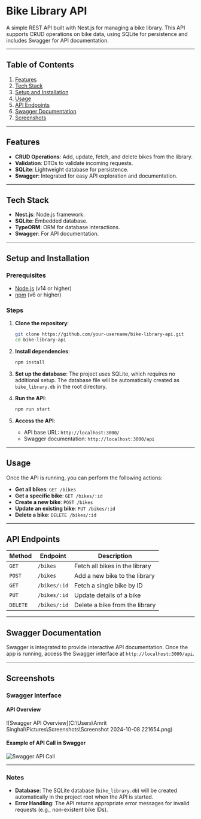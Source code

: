 
# Bike Library API

A simple REST API built with Nest.js for managing a bike library. This API supports CRUD operations on bike data, using SQLite for persistence and includes Swagger for API documentation.

---

## Table of Contents
1. [Features](#features)
2. [Tech Stack](#tech-stack)
3. [Setup and Installation](#setup-and-installation)
4. [Usage](#usage)
5. [API Endpoints](#api-endpoints)
6. [Swagger Documentation](#swagger-documentation)
7. [Screenshots](#screenshots)

---

## Features

- **CRUD Operations**: Add, update, fetch, and delete bikes from the library.
- **Validation**: DTOs to validate incoming requests.
- **SQLite**: Lightweight database for persistence.
- **Swagger**: Integrated for easy API exploration and documentation.

---

## Tech Stack

- **Nest.js**: Node.js framework.
- **SQLite**: Embedded database.
- **TypeORM**: ORM for database interactions.
- **Swagger**: For API documentation.

---

## Setup and Installation

### Prerequisites
- [Node.js](https://nodejs.org/en/) (v14 or higher)
- [npm](https://www.npmjs.com/) (v6 or higher)

### Steps

1. **Clone the repository**:
   ```bash
   git clone https://github.com/your-username/bike-library-api.git
   cd bike-library-api
   ```

2. **Install dependencies**:
   ```bash
   npm install
   ```

3. **Set up the database**:
   The project uses SQLite, which requires no additional setup. The database file will be automatically created as `bike_library.db` in the root directory.

4. **Run the API**:
   ```bash
   npm run start
   ```

5. **Access the API**:
   - API base URL: `http://localhost:3000/`
   - Swagger documentation: `http://localhost:3000/api`

---

## Usage

Once the API is running, you can perform the following actions:

- **Get all bikes**: `GET /bikes`
- **Get a specific bike**: `GET /bikes/:id`
- **Create a new bike**: `POST /bikes`
- **Update an existing bike**: `PUT /bikes/:id`
- **Delete a bike**: `DELETE /bikes/:id`

---

## API Endpoints

| Method   | Endpoint       | Description                    |
|----------|----------------|--------------------------------|
| `GET`  | `/bikes`       | Fetch all bikes in the library |
| `POST` | `/bikes`       | Add a new bike to the library  |
| `GET`  | `/bikes/:id`   | Fetch a single bike by ID      |
| `PUT`  | `/bikes/:id`   | Update details of a bike       |
| `DELETE` | `/bikes/:id` | Delete a bike from the library |

---

## Swagger Documentation

Swagger is integrated to provide interactive API documentation. Once the app is running, access the Swagger interface at `http://localhost:3000/api`.

---

## Screenshots

### Swagger Interface

#### **API Overview**
![Swagger API Overview](C:\Users\Amrit Singhal\Pictures\Screenshots\Screenshot 2024-10-08 221654.png)

#### **Example of API Call in Swagger**
![Swagger API Call](https://via.placeholder.com/700x400.png?text=Swagger+API+Call+Example)

---

### Notes

- **Database**: The SQLite database (`bike_library.db`) will be created automatically in the project root when the API is started.
- **Error Handling**: The API returns appropriate error messages for invalid requests (e.g., non-existent bike IDs).

